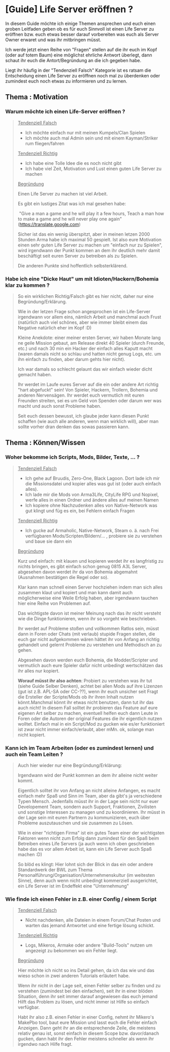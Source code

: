 # [Guide] Life Server eröffnen ?

In diesem Guide möchte ich einige Themen ansprechen und euch einen groben Leitfaden geben ob es für euch Sinnvoll ist einen Life Server zu eröffnen bzw. euch etwas besser darauf vorbereiten was euch als Server Owner erwaret und was ihr mitbringen müsst.

Ich werde jetzt einen Reihe von "Fragen" stellen auf die ihr euch im Kopf (oder auf totem Baum) eine möglichst ehrliche Antwort überlegt, dann schaut ihr euch die Antort/Begründung an die ich gegeben habe.

Liegt ihr häufig in der "Tendenziell Falsch" Kategorie ist es ratsam die Entscheidung einen Life Server zu eröffnen noch mal zu überdenken oder zumindest euch noch etwas zu informieren und zu lernen.

## Thema : Motivation

### Warum möchte ich einen Life-Server eröffnen ?

> <u>Tendenziell Falsch</u>
>
> - Ich möchte einfach nur mit meinen Kumpels/Clan Spielen
> - Ich möchte auch mal Admin sein und mit einem Kayman/Striker rum fliegen/fahren
>
> <u>Tendenziell Richtig</u>
>
> - Ich habe eine Tolle Idee die es noch nicht gibt
> - Ich habe viel Zeit, Motivation und Lust einen guten Life Server zu machen
>
> <u>Begründung</u>
>
> Einen Life Server zu machen ist viel Arbeit. 
>
> Es gibt ein lustiges Zitat was ich mal gesehen habe:
>
> ​	"Give a man a game and he will play it a few hours, Teach a man how to make a game and he will never play one again" (https://translate.google.com)
>
> Sicher ist das ein wenig überspitzt, aber in meinen letzen 2000 Stunden Arma habe ich maximal 50 gespielt. Ist also eure Motivation einen sehr guten Life Server zu machen um "einfach nur zu Spielen", wird irgendwann der Punkt kommen an dem ihr deutlich mehr damit beschäftigt seit euren Server zu betreiben als zu Spielen. 
>
> Die anderen Punkte sind hoffentlich selbsterklärend.

### Habe ich eine "Dicke Haut" um mit Idioten/Hackern/Bohemia klar zu kommen ?

> So ein wirklichen Richtig/Falsch gibt es hier nicht, daher nur eine Begründung/Erklärung.
>
> Wie in der letzen Frage schon angesprochen ist ein Life-Server irgendwann vor allem eins, nämlich Arbeit und manchmal auch Frust (natürlich auch viel schönes, aber wie immer bleibt einem das Negative natürlich eher im Kopf :D)
>
> Kleine Anekdote: einer meiner ersten Server, wir haben Monate lang ne geile Mission gebaut, am Release direkt 40 Spieler (durch Freunde, etc.) und nach 30 min ein Hacker der einfach alles Kaputt macht (waren damals nicht so schlau und hatten nicht genug Logs, etc. um ihn einfach zu finden, aber darum gehts hier nicht).
>
> Ich war damals so schlecht gelaunt das wir einfach wieder dicht gemacht haben.
>
> Ihr werdet im Laufe eures Server auf die ein oder andere Art richtig "hart abgefuckt" sein! Von Spieler, Hackern, Trollern, Bohemia und anderen Nervensägen. Ihr werdet euch vermutlich mit euren Freunden streiten, sei es um Geld von Spenden oder darum wer was macht und auch sonst Probleme haben.
>
> Seit euch dessen bewusst, ich glaube jeder kann diesen Punkt schaffen (wie auch alle anderen, wenn man wirklich will), aber man sollte vorher dran denken das sowas passieren kann.

## Thema : Können/Wissen

### Woher bekomme ich Scripts, Mods, Bilder, Texte, ... ?

><u>Tendenziell Falsch</u>
>
>- Ich gehe auf Bruudis, Zero-One, Black Lagoon. Dort lade ich mir die Missionsdatei und kopier alles was gut ist (oder auch einfach alles).
>- Ich lade mir die Mods von Arma3Life, CityLife RPG und Nopixel, werfe alles in einen Ordner und ändere alles auf meinen Namen
>- Ich kopiere ohne Nachzudenken alles von Native-Network was gut klingt und füg es ein, bei Fehlern einfach Fragen
>
><u>Tendenziell Richtig</u>
>
>- Ich gucke auf Armaholic, Native-Network, Steam o. ä. nach Frei verfügbaren Mods/Scripten/Bildern/... , probiere sie zu verstehen und baue sie dann ein
>
><u>Begründung</u>
>
>Kurz und einfach: mit klauen und kopieren werdet ihr es langfristig zu nichts bringen, es gibt einfach schon genug 0815 A3L Server, abgesehen davon werdet ihr da von Bohemia abgemahnt (Ausnahmen bestätigen die Regel oder so).
>
>Klar kann man schnell einen Server hochziehen indem man sich alles zusammen klaut und kopiert und man kann damit auch möglicherweise eine Weile Erfolg haben, aber irgendwann tauchen hier eine Reihe von Problemen auf.
>
>Das wichtigste davon ist meiner Meinung nach das ihr nicht versteht wie die Dinge funktionieren, wenn ihr so vorgeht wie beschrieben.
>
>Ihr werdet auf Probleme stoßen und vollkommen Ratlos sein, müsst dann in Foren oder Chats (mit verlaub) stupide Fragen stellen, die euch gar nicht aufgekommen wären hättet ihr von Anfang an richtig gehandelt und gelernt Probleme zu verstehen und Methodisch an zu gehen.
>
>Abgesehen davon werden euch Bohemia, die Modder/Scripter und vermutlich auch eure Spieler dafür nicht unbedingt wertschätzen das ihr alles nur kopiert. 
>
>**Worauf müsst ihr also achten**: Probiert zu verstehen was ihr tut (siehe Guide Selber Denken), achtet bei allen Mods auf ihre Lizenzen (gut ist z.B. APL-SA oder CC-??), wenn ihr euch unsicher seit Fragt die Ersteller der Scripte/Mods ob ihr ihren Inhalt nutzen könnt.Manchmal könnt ihr etwas nicht benutzen, dann tut ihr das auch nicht! In diesem Fall solltet ihr probieren das Feature auf eure eigenen Art selber zu machen, eventuell helfen euch dann Leute in Foren oder die Autoren der original Features die ihr eigentlich nutzen wolltet. Einfach mal in ein Script/Mod zu gucken wie es/er funktioniert ist zwar nicht immer einfach/erlaubt, aber mMn. ok, solange man nicht kopiert.

### Kann ich im Team Arbeiten (oder es zumindest lernen) und auch ein Team Leiten ?

> Auch hier wieder nur eine Begründung/Erklärung:
>
> Irgendwann wird der Punkt kommen an dem ihr alleine nicht weiter kommt.
>
> Eigentlich solltet ihr von Anfang an nicht alleine Anfangen, es macht einfach mehr Spaß und Sinn im Team, aber da gibt's ja verschiedene Typen Mensch. Jedenfalls müsst ihr in der Lage sein nicht nur euer Developement Team, sondern auch Support, Fraktionen, Zivilisten und sonstige Interessen zu managen und zu koordinieren. Ihr müsst in der Lage sein mit euren Partnern zu kommunizieren, euch über Probleme auszutauschen und sie zusammen zu Lösen.
>
> Wie in einer "richtigen Firma" ist ein gutes Team einer der wichtigsten Faktoren wenn nicht zum Erfolg dann zumindest für den Spaß beim Betreiben eines Life Servers (ja auch wenn ich oben geschrieben habe das es vor allem Arbeit ist, kann ein Life Server auch Spaß machen :D)
>
> So blöd es klingt: Hier lohnt sich der Blick in das ein oder andere Standardwerk der BWL zum Thema Personalführung/Organisation/Unternehmenskultur (im weitesten Sinne), denn auch wenn nicht unbedingt kommerziell ausgerichtet, ein Life Server ist im Endeffekt eine "Unternehmung"

### Wie finde ich einen Fehler in z.B. einer Config / einem Script

> <u>Tendenziell Falsch</u>
>
> - Nicht nachdenken, alle Dateien in einem Forum/Chat Posten und warten das jemand Antwortet und eine fertige lösung schickt.
>
> <u>Tendenziell Richtig</u>
>
> - Logs, Mikeros, Armake oder andere "Build-Tools" nutzen um angezeigt zu bekommen wo ein Fehler liegt.
>
> <u>Begründung</u>
>
> Hier möchte ich nicht so ins Detail gehen, da ich das wie und das wieso schon in zwei anderen Tutorials erläutert habe. 
>
> Wenn ihr nicht in der Lage seit, einen Fehler selber zu finden und zu verstehen (zumindest bei den einfachen), seit ihr in einer blöden Situation, denn ihr seit immer darauf angewiesen das euch jemand Hilft das Problem zu lösen, und nicht immer ist Hilfe so einfach verfügbar.
>
> Habt ihr also z.B. einen Fehler in einer Config, nehmt ihr Mikero's MakePbo tool, baut eure Mission und lasst euch die Fehler einfach Anzeigen. Dann geht ihr an die entsprechende Zeile, die meistens relativ genau ist, sonst einfach in diesem Scope bzw. davor/danach gucken, dann habt ihr den Fehler meistens schneller als wenn ihr irgendwo nach Hilfe fragt.